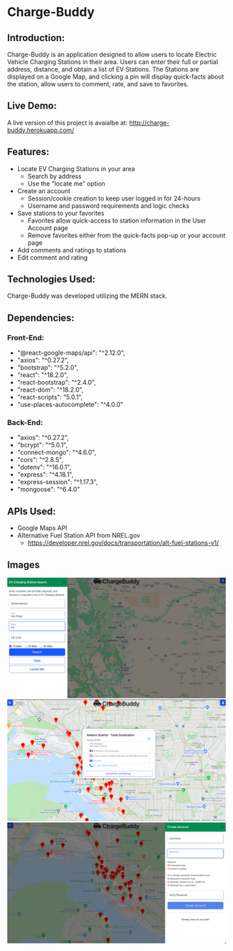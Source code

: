 # Charge-Buddy

## Introduction:

Charge-Buddy is an application designed to allow users to locate Electric Vehicle Charging Stations in their area. Users can enter their full or partial address, distance, and obtain a list of EV Stations. The Stations are displayed on a Google Map, and clicking a pin will display quick-facts about the station, allow users to comment, rate, and save to favorites.

## Live Demo:

A live version of this project is avaialbe at: http://charge-buddy.herokuapp.com/

## Features:

- Locate EV Charging Stations in your area
  - Search by address
  - Use the "locate me" option
- Create an account
  - Session/cookie creation to keep user logged in for 24-hours
  - Username and password requirements and logic checks
- Save stations to your favorites
  - Favorites allow quick-access to station information in the User Account page
  - Remove favorites either from the quick-facts pop-up or your account page
- Add comments and ratings to stations
- Edit comment and rating

## Technologies Used:

Charge-Buddy was developed utilizing the MERN stack.

## Dependencies:

### Front-End:

- "@react-google-maps/api": "^2.12.0",
- "axios": "^0.27.2",
- "bootstrap": "^5.2.0",
- "react": "^18.2.0",
- "react-bootstrap": "^2.4.0",
- "react-dom": "^18.2.0",
- "react-scripts": "5.0.1",
- "use-places-autocomplete": "^4.0.0"

### Back-End:

- "axios": "^0.27.2",
- "bcrypt": "^5.0.1",
- "connect-mongo": "^4.6.0",
- "cors": "^2.8.5",
- "dotenv": "^16.0.1",
- "express": "^4.18.1",
- "express-session": "^1.17.3",
- "mongoose": "^6.4.0"

## APIs Used:

- Google Maps API
- Alternative Fuel Station API from NREL.gov
  - https://developer.nrel.gov/docs/transportation/alt-fuel-stations-v1/

## Images

![Search](./images/search.png)
![Results](./images/results.png)
![Account Creation](./images/create%20account.png)
